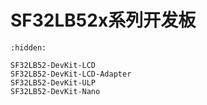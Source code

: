 # SF32LB52x系列开发板

```{toctree}
:hidden:

SF32LB52-DevKit-LCD
SF32LB52-DevKit-LCD-Adapter
SF32LB52-DevKit-ULP
SF32LB52-DevKit-Nano

```